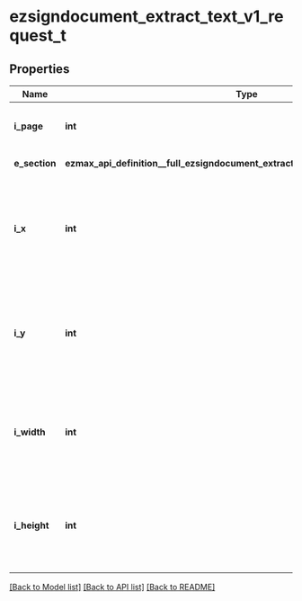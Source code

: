 # ezsigndocument_extract_text_v1_request_t

## Properties
Name | Type | Description | Notes
------------ | ------------- | ------------- | -------------
**i_page** | **int** | The page where the area is located | 
**e_section** | **ezmax_api_definition__full_ezsigndocument_extract_text_v1_request_ESECTION_e** | The section of the page | [optional] 
**i_x** | **int** | The X coordinate (Horizontal). Require when eSection &#x3D; &#39;Region&#39; or eSection is not set. | [optional] 
**i_y** | **int** | The Y coordinate (Vertical). Require when eSection &#x3D; &#39;Region&#39; or eSection is not set. | [optional] 
**i_width** | **int** | Area&#39;s width. Require when eSection &#x3D; &#39;Region&#39; or eSection is not set. | [optional] 
**i_height** | **int** | Area&#39;s height. Require when eSection &#x3D; &#39;Region&#39; or eSection is not set. | [optional] 

[[Back to Model list]](../README.md#documentation-for-models) [[Back to API list]](../README.md#documentation-for-api-endpoints) [[Back to README]](../README.md)


